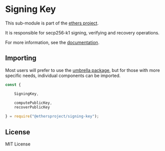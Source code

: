 Signing Key
===========

This sub-module is part of the [ethers project](https://github.com/ethers-io/ethers.js).

It is responsible for secp256-k1 signing, verifying and recovery operations.

For more information, see the [documentation](https://docs.ethers.io/v5/api/utils/signing-key/).

Importing
---------

Most users will prefer to use the [umbrella package](https://www.npmjs.com/package/ethers),
but for those with more specific needs, individual components can be imported.

```javascript
const {

    SigningKey,

    computePublicKey,
    recoverPublicKey

} = require("@ethersproject/signing-key");
```

License
-------

MIT License
